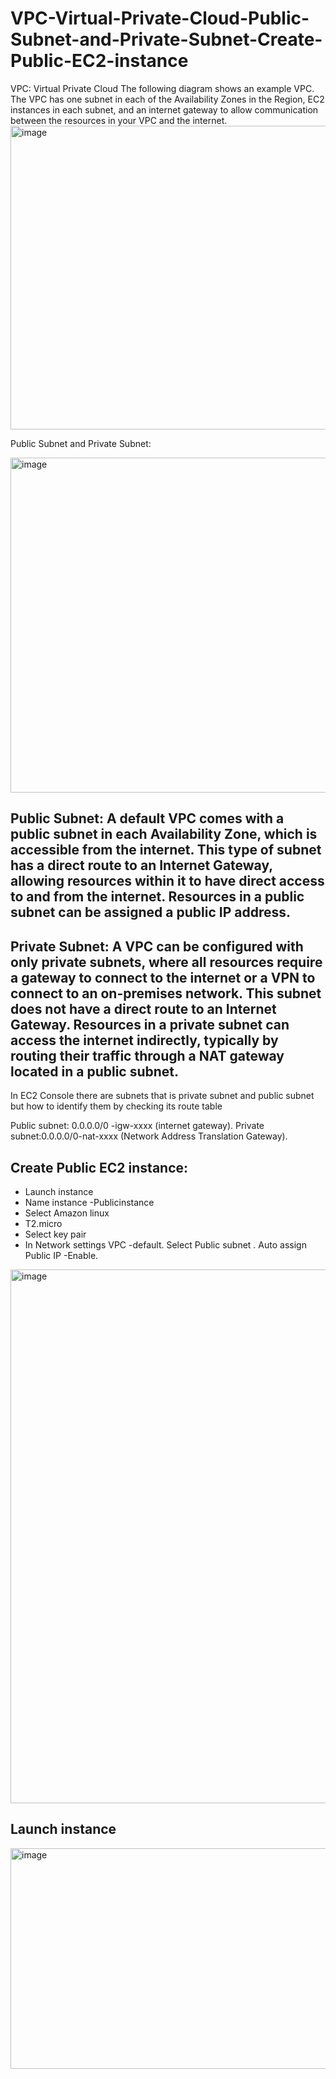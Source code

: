 # VPC-Virtual-Private-Cloud-Public-Subnet-and-Private-Subnet-Create-Public-EC2-instance

VPC: Virtual Private Cloud 
The following diagram shows an example VPC. The VPC has one subnet in each of the Availability Zones in the Region, EC2 instances in each subnet, and an internet gateway to allow communication between the resources in your VPC and the internet.
<img width="814" height="486" alt="image" src="https://github.com/user-attachments/assets/b8d4aa04-c159-4898-b65a-ea71b4ae21ab" />

Public Subnet and Private Subnet:

<img width="735" height="536" alt="image" src="https://github.com/user-attachments/assets/19676e58-dbb9-4194-be1e-5ed21d38f865" />


## Public Subnet: A default VPC comes with a public subnet in each Availability Zone, which is accessible from the internet. This type of subnet has a direct route to an Internet Gateway, allowing resources within it to have direct access to and from the internet. Resources in a public subnet can be assigned a public IP address.
## Private Subnet: A VPC can be configured with only private subnets, where all resources require a gateway to connect to the internet or a VPN to connect to an on-premises network. This subnet does not have a direct route to an Internet Gateway. Resources in a private subnet can access the internet indirectly, typically by routing their traffic through a NAT gateway located in a public subnet. 

In EC2 Console there are subnets that is private subnet and public subnet but how to identify them by checking its route table

Public subnet: 0.0.0.0/0 -igw-xxxx (internet gateway).
Private subnet:0.0.0.0/0-nat-xxxx (Network Address Translation Gateway).

## Create Public EC2 instance:
-	Launch instance
-	Name instance -Publicinstance
-	Select Amazon linux
-	T2.micro
-	Select key pair
-	In Network settings
      VPC -default.
      Select Public subnet .
      Auto assign Public IP -Enable.
  
<img width="1073" height="854" alt="image" src="https://github.com/user-attachments/assets/20fd0d67-f7af-4249-a992-f4fae438e6fa" />

## Launch instance 

<img width="1244" height="353" alt="image" src="https://github.com/user-attachments/assets/1f255fc6-afa5-41c5-a898-05683127c960" />

